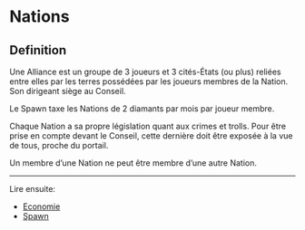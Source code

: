 # Nations

## Definition

Une Alliance est un groupe de 3 joueurs et 3 cités-États (ou plus) reliées entre elles par les terres possédées par les joueurs membres de la Nation. Son dirigeant siège au Conseil.

Le Spawn taxe les Nations de 2 diamants par mois par joueur membre.

Chaque Nation a sa propre législation quant aux crimes et trolls. Pour être prise en compte devant le Conseil, cette dernière doit être exposée à la vue de tous, proche du portail.

Un membre d’une Nation ne peut être membre d’une autre Nation.

----

Lire ensuite:

- [Economie](economie.md)
- [Spawn](../Zones/spawn.md)
